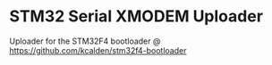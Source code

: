 # STM32 Serial XMODEM Uploader
Uploader for the STM32F4 bootloader @ https://github.com/kcalden/stm32f4-bootloader
